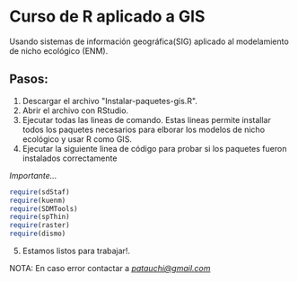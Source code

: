# Curso de R aplicado a GIS

Usando sistemas de información geográfica(SIG) aplicado al modelamiento de nicho ecológico (ENM).

## Pasos:

1. Descargar el archivo "Instalar-paquetes-gis.R".
2. Abrir el archivo con RStudio.
3. Ejecutar todas las lineas de comando. Estas lineas permite installar todos los paquetes necesarios para elborar los modelos de nicho ecológico y usar R como GIS.
4. Ejecutar la siguiente linea de código para probar si los paquetes fueron instalados correctamente

*Importante...*

``` r
require(sdStaf)
require(kuenm)
require(SDMTools)
require(spThin)
require(raster)
require(dismo)

```

5. Estamos listos para trabajar!.


NOTA: En caso error contactar a *patauchi@gmail.com*

